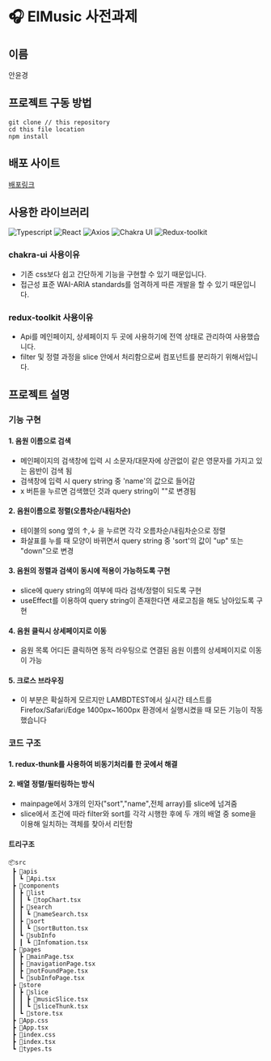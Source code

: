 # 🎧 ElMusic 사전과제

## 이름

안윤경

## 프로젝트 구동 방법

```
git clone // this repository
cd this file location
npm install
```

## 배포 사이트

[배포링크](https://project-task-djj7sbsr9-skyhanull.vercel.app)

## 사용한 라이브러리

<p>
<img alt="Typescript" src="https://img.shields.io/badge/Typescript-v4.9.5-3178C6?style=plastic&logoColor=white%22/%3E"/>
<img alt="React" src="https://img.shields.io/badge/React-v18.2.0-61DAFB?style=plastic&logo=react&logoColor=white"/>
<img alt="Axios" src="https://img.shields.io/badge/axios-v1.3.5-5A29E4?style=plastic&logo=axios&logoColor=white"/>
<img alt="Chakra UI" src="https://img.shields.io/badge/Chakra UI-v2.5.5-319795?style=plastic&logo=Chakra UI&logoColor=white"/>
<img alt="Redux-toolkit" src="https://img.shields.io/badge/Redux-v8.0.5-764ABC?style=plastic&logo=Redux-toolkit&logoColor=white"/>
</p>

### chakra-ui 사용이유

- 기존 css보다 쉽고 간단하게 기능을 구현할 수 있기 때문입니다.
- 접근성 표준 WAI-ARIA standards를 엄격하게 따른 개발을 할 수 있기 때문입니다.

### redux-toolkit 사용이유

- Api를 메인페이지, 상세페이지 두 곳에 사용하기에 전역 상태로 관리하여 사용했습니다.
- filter 및 정렬 과정을 slice 안에서 처리함으로써 컴포넌트를 분리하기 위해서입니다.

## 프로젝트 설명

### 기능 구현

#### 1. 음원 이름으로 검색

- 메인페이지의 검색창에 입력 시 소문자/대문자에 상관없이 같은 영문자를 가지고 있는 음반이 검색 됨
- 검색창에 입력 시 query string 중 'name'의 값으로 들어감
- x 버튼을 누르면 검색했던 것과 query string이 ""로 변경됨

#### 2. 음원이름으로 정렬(오름차순/내림차순)

- 테이블의 song 옆의 ↑,↓ 을 누르면 각각 오름차순/내림차순으로 정렬
- 화살표를 누를 때 모양이 바뀌면서 query string 중 'sort'의 값이 "up" 또는 "down"으로 변경

#### 3. 음원의 정렬과 검색이 동시에 적용이 가능하도록 구현

- slice에 query string의 여부에 따라 검색/정렬이 되도록 구현
- useEffect를 이용하여 query string이 존재한다면 새로고침을 해도 남아있도록 구현

#### 4. 음원 클릭시 상세페이지로 이동

- 음원 목록 어디든 클릭하면 동적 라우팅으로 연결된 음원 이름의 상세페이지로 이동이 가능

#### 5. 크로스 브라우징

- 이 부분은 확실하게 모르지만 LAMBDTEST에서 실시간 테스트를 Firefox/Safari/Edge 1400px~1600px 환경에서 실행시켰을 때 모든 기능이 작동했습니다

### 코드 구조

#### 1. redux-thunk를 사용하여 비동기처리를 한 곳에서 해결

#### 2. 배열 정렬/필터링하는 방식

- mainpage에서 3개의 인자("sort","name",전체 array)를 slice에 넘겨줌
- slice에서 조건에 따라 filter와 sort를 각각 시행한 후에 두 개의 배열 중 some을 이용해 일치하는 객체를 찾아서 리턴함

#### 트리구조

```
📦src
 ┣ 📂apis
 ┃ ┗ 📜Api.tsx
 ┣ 📂components
 ┃ ┣ 📂list
 ┃ ┃ ┗ 📜topChart.tsx
 ┃ ┣ 📂search
 ┃ ┃ ┗ 📜nameSearch.tsx
 ┃ ┣ 📂sort
 ┃ ┃ ┗ 📜sortButton.tsx
 ┃ ┗ 📂subInfo
 ┃ ┃ ┗ 📜Infomation.tsx
 ┣ 📂pages
 ┃ ┣ 📜mainPage.tsx
 ┃ ┣ 📜navigationPage.tsx
 ┃ ┣ 📜notFoundPage.tsx
 ┃ ┗ 📜subInfoPage.tsx
 ┣ 📂store
 ┃ ┣ 📂slice
 ┃ ┃ ┣ 📜musicSlice.tsx
 ┃ ┃ ┗ 📜sliceThunk.tsx
 ┃ ┗ 📜store.tsx
 ┣ 📜App.css
 ┣ 📜App.tsx
 ┣ 📜index.css
 ┣ 📜index.tsx
 ┗ 📜types.ts
```
